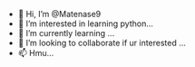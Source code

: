 - 👋 Hi, I’m @Matenase9
- 👀 I’m interested in learning python...
- 🌱 I’m currently learning ...
- 💞️ I’m looking to collaborate if ur interested ...
- 📫 Hmu...

<!---
Matenase9/Matenase9 is a ✨ special ✨ repository because its `README.md` (this file) appears on your GitHub profile.
You can click the Preview link to take a look at your changes.
--->
